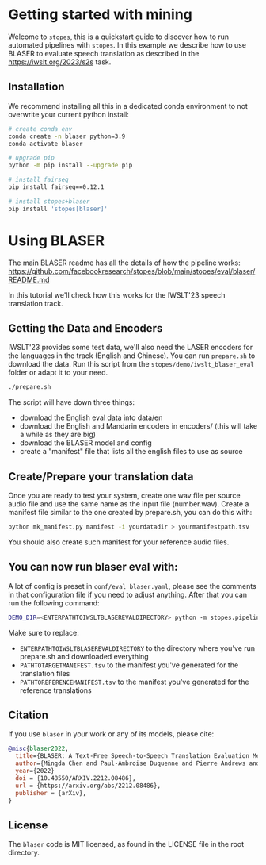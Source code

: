 
# Getting started with mining

Welcome to `stopes`, this is a quickstart guide to discover how to run automated pipelines with `stopes`. In this example we describe how to use BLASER to evaluate speech translation as described in the https://iwslt.org/2023/s2s task.

## Installation

We recommend installing all this in a dedicated conda environment to not overwrite your current python install:

```bash
# create conda env
conda create -n blaser python=3.9
conda activate blaser

# upgrade pip
python -m pip install --upgrade pip

# install fairseq
pip install fairseq==0.12.1

# install stopes+blaser 
pip install 'stopes[blaser]'
```

# Using BLASER

The main BLASER readme has all the details of how the pipeline works: https://github.com/facebookresearch/stopes/blob/main/stopes/eval/blaser/README.md

In this tutorial we'll check how this works for the IWSLT'23 speech translation track.

## Getting the Data and Encoders

IWSLT'23 provides some test data, we'll also need the LASER encoders for the languages in the track (English and Chinese). You can run `prepare.sh` to download the data. Run this script from the `stopes/demo/iwslt_blaser_eval` folder or adapt it to your need.

```bash
./prepare.sh
```

The script will have down three things:

- download the English eval data into data/en
- download the English and Mandarin encoders in encoders/ (this will take a while as they are big)
- download the BLASER model and config
- create a "manifest" file that lists all the english files to use as source

## Create/Prepare your translation data

Once you are ready to test your system, create one wav file per source audio file and use the same name as the input file (number.wav). Create a manifest file similar to the one created by prepare.sh, you can do this with:

```bash
python mk_manifest.py manifest -i yourdatadir > yourmanifestpath.tsv
```

You should also create such manifest for your reference audio files.

## You can now run blaser eval with:

A lot of config is preset in `conf/eval_blaser.yaml`, please see the comments in that configuration
file if you need to adjust anything. After that you can run the following command:

```bash
DEMO_DIR=<ENTERPATHTOIWSLTBLASEREVALDIRECTORY> python -m stopes.pipelines.eval.eval_blaser --config-dir $DEMO_DIR/conf tgt_manifest=<PATHTOTARGETMANIFEST.tsv> ref_manifest=<PATHTOREFERENCEMANIFEST.tsv>
```

Make sure to replace:

- `ENTERPATHTOIWSLTBLASEREVALDIRECTORY` to the directory where you've run prepare.sh and downloaded everything
- `PATHTOTARGETMANIFEST.tsv` to the manifest you've generated for the translation files
- `PATHTOREFERENCEMANIFEST.tsv` to the manifest you've generated for the reference translations


## Citation
If you use `blaser` in your work or any of its models, please cite:

```bibtex
@misc{blaser2022,
  title={BLASER: A Text-Free Speech-to-Speech Translation Evaluation Metric},
  author={Mingda Chen and Paul-Ambroise Duquenne and Pierre Andrews and Justine Kao and Alexandre Mourachko and Holger Schwenk and Marta R. Costa-jussà},
  year={2022}
  doi = {10.48550/ARXIV.2212.08486},
  url = {https://arxiv.org/abs/2212.08486},
  publisher = {arXiv},
}
```

## License
The `blaser` code is MIT licensed, as found in the LICENSE file in the root directory.
